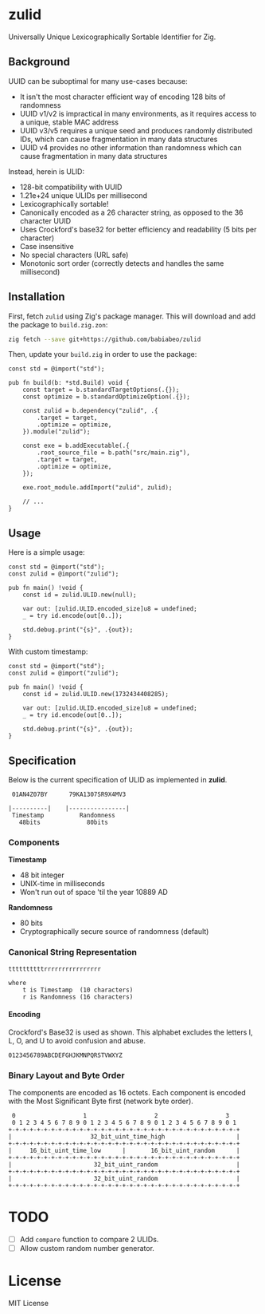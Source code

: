 # zulid

Universally Unique Lexicographically Sortable Identifier for Zig.

## Background

UUID can be suboptimal for many use-cases because:

- It isn't the most character efficient way of encoding 128 bits of randomness
- UUID v1/v2 is impractical in many environments, as it requires access to a
  unique, stable MAC address
- UUID v3/v5 requires a unique seed and produces randomly distributed IDs, which
  can cause fragmentation in many data structures
- UUID v4 provides no other information than randomness which can cause
  fragmentation in many data structures

Instead, herein is ULID:

- 128-bit compatibility with UUID
- 1.21e+24 unique ULIDs per millisecond
- Lexicographically sortable!
- Canonically encoded as a 26 character string, as opposed to the 36 character
  UUID
- Uses Crockford's base32 for better efficiency and readability (5 bits per
  character)
- Case insensitive
- No special characters (URL safe)
- Monotonic sort order (correctly detects and handles the same millisecond)

## Installation

First, fetch `zulid` using Zig's package manager. This will download and add the
package to `build.zig.zon`:

```sh
zig fetch --save git+https://github.com/babiabeo/zulid
```

Then, update your `build.zig` in order to use the package:

```zig
const std = @import("std");

pub fn build(b: *std.Build) void {
    const target = b.standardTargetOptions(.{});
    const optimize = b.standardOptimizeOption(.{});

    const zulid = b.dependency("zulid", .{
        .target = target,
        .optimize = optimize,
    }).module("zulid");

    const exe = b.addExecutable(.{
        .root_source_file = b.path("src/main.zig"),
        .target = target,
        .optimize = optimize,
    });

    exe.root_module.addImport("zulid", zulid);
    
    // ...
}
```

## Usage

Here is a simple usage:

```zig
const std = @import("std");
const zulid = @import("zulid");

pub fn main() !void {
    const id = zulid.ULID.new(null);
    
    var out: [zulid.ULID.encoded_size]u8 = undefined;
    _ = try id.encode(out[0..]);

    std.debug.print("{s}", .{out});
}
```

With custom timestamp:

```zig
const std = @import("std");
const zulid = @import("zulid");

pub fn main() !void {
    const id = zulid.ULID.new(1732434408285);
    
    var out: [zulid.ULID.encoded_size]u8 = undefined;
    _ = try id.encode(out[0..]);

    std.debug.print("{s}", .{out});
}
```

## Specification

Below is the current specification of ULID as implemented in **zulid**.

```
 01AN4Z07BY      79KA1307SR9X4MV3

|----------|    |----------------|
 Timestamp          Randomness
   48bits             80bits
```

### Components

**Timestamp**

- 48 bit integer
- UNIX-time in milliseconds
- Won't run out of space 'til the year 10889 AD

**Randomness**

- 80 bits
- Cryptographically secure source of randomness (default)

### Canonical String Representation

```
ttttttttttrrrrrrrrrrrrrrrr

where
    t is Timestamp  (10 characters)
    r is Randomness (16 characters)
```

#### Encoding

Crockford's Base32 is used as shown. This alphabet excludes the letters I, L, O,
and U to avoid confusion and abuse.

```
0123456789ABCDEFGHJKMNPQRSTVWXYZ
```

### Binary Layout and Byte Order

The components are encoded as 16 octets. Each component is encoded with the Most
Significant Byte first (network byte order).

```
 0                   1                   2                   3
 0 1 2 3 4 5 6 7 8 9 0 1 2 3 4 5 6 7 8 9 0 1 2 3 4 5 6 7 8 9 0 1
+-+-+-+-+-+-+-+-+-+-+-+-+-+-+-+-+-+-+-+-+-+-+-+-+-+-+-+-+-+-+-+-+
|                      32_bit_uint_time_high                    |
+-+-+-+-+-+-+-+-+-+-+-+-+-+-+-+-+-+-+-+-+-+-+-+-+-+-+-+-+-+-+-+-+
|     16_bit_uint_time_low      |       16_bit_uint_random      |
+-+-+-+-+-+-+-+-+-+-+-+-+-+-+-+-+-+-+-+-+-+-+-+-+-+-+-+-+-+-+-+-+
|                       32_bit_uint_random                      |
+-+-+-+-+-+-+-+-+-+-+-+-+-+-+-+-+-+-+-+-+-+-+-+-+-+-+-+-+-+-+-+-+
|                       32_bit_uint_random                      |
+-+-+-+-+-+-+-+-+-+-+-+-+-+-+-+-+-+-+-+-+-+-+-+-+-+-+-+-+-+-+-+-+
```

# TODO

- [ ] Add `compare` function to compare 2 ULIDs.
- [ ] Allow custom random number generator.

# License

MIT License
